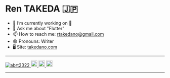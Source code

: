 <h1>Ren TAKEDA 🇯🇵</h1>

- 🔭 I’m currently working on 🤫
- 💬 Ask me about "Flutter"
- 📫 How to reach me: rtakedano@gmail.com
- 😄 Pronouns: Writer
- 🖥 Site: <a href="https://takedano.com">takedano.com</a>
<hr>
<p align="left"> 
  <a href="https://github.com/abrt2322/abrt2322/">
    <img src="https://komarev.com/ghpvc/?username=abrt2322" alt="abrt2322" />
  </a>
  <a href="https://github.com/abrt2322">
    <img height="20" src="https://img.shields.io/github/followers/abrt2322?label=follow&logo=github&style=flat" />
  </a>
  <a href="http://qiita.com/abrt2322">
    <img height="20" src="https://qiita-badge.apiapi.app/s/yutkat/posts.svg" />
  </a>
  <//qiita.com/abrt2322">
    <img height="20" src="https://qiita-badge.apiapi.app/s/abrt2322/contributions.svg" />
  </a>
</p>
<hr>


  
